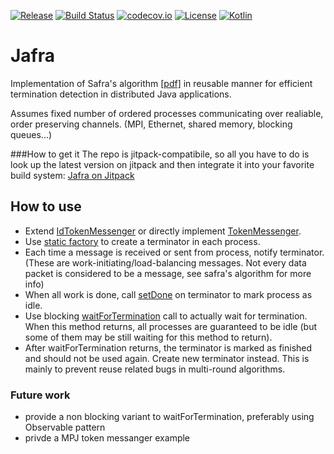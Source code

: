 [![Release](https://jitpack.io/v/daemontus/jafra.svg)](https://jitpack.io/#daemontus/jafra)
[![Build Status](https://travis-ci.org/daemontus/jafra.svg?branch=master)](https://travis-ci.org/daemontus/jafra)
[![codecov.io](https://codecov.io/github/daemontus/jafra/coverage.svg?branch=master)](https://codecov.io/github/daemontus/jafra?branch=master)
[![License](https://img.shields.io/badge/License-MIT-blue.svg?style=flat)](https://github.com/daemontus/jafra/blob/master/LICENSE.txt)
[![Kotlin](https://img.shields.io/badge/kotlin-1.0.0--rc--1036-blue.svg)](http://kotlinlang.org)

# Jafra
Implementation of Safra's algorithm [[pdf]](http://fmt.cs.utwente.nl/courses/cdp/slides/cdp-8-mpi-2-4up.pdf) in reusable manner for efficient termination detection in distributed Java applications.

Assumes fixed number of ordered processes communicating over realiable, order preserving channels. (MPI, Ethernet, shared memory, blocking queues...)

###How to get it
The repo is jitpack-compatibile, so all you have to do is look up the latest version on jitpack and then integrate it into your favorite build system: [Jafra on Jitpack](https://jitpack.io/#daemontus/jafra)

## How to use
 - Extend [IdTokenMessenger](https://github.com/daemontus/jafra/blob/master/jafra/src/main/java/com/daemontus/jafra/IdTokenMessenger.java) or directly implement [TokenMessenger](https://github.com/daemontus/jafra/blob/master/jafra/src/main/java/com/daemontus/jafra/TokenMessenger.java).
 - Use [static factory](https://github.com/daemontus/jafra/blob/master/jafra/src/main/java/com/daemontus/jafra/Terminator.java#L36) to create a terminator in each process.
 - Each time a message is received or sent from process, notify terminator. (These are work-initiating/load-balancing messages. Not every data packet is considered to be a message, see safra's algorithm for more info)
 - When all work is done, call [setDone](https://github.com/daemontus/jafra/blob/master/jafra/src/main/java/com/daemontus/jafra/Terminator.java#L72) on terminator to mark process as idle.
 - Use blocking [waitForTermination](https://github.com/daemontus/jafra/blob/master/jafra/src/main/java/com/daemontus/jafra/Terminator.java#L104) call to actually wait for termination. When this method returns, all processes are guaranteed to be idle (but some of them may be still waiting for this method to return).
 - After waitForTermination returns, the terminator is marked as finished and should not be used again. Create new terminator instead. This is mainly to prevent reuse related bugs in multi-round algorithms.
 
### Future work
 - provide a non blocking variant to waitForTermination, preferably using Observable pattern
 - privde a MPJ token messanger example
